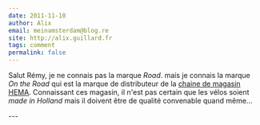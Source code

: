 ```yaml
---
date: 2011-11-10
author: Alix
email: meinamsterdam@blog.re
site: http://alix.guillard.fr
tags: comment
permalink: false
---
```


<p>Salut Rémy, je ne connais pas la marque <i>Road</i>. mais je connais la marque <i>On the Road</i> qui est la marque de distributeur de la <a href="http://blog.re/me-in-amsterdam/index.php/le-design-c-est-hema">chaine de magasin HEMA</a>. Connaissant ces magasin, il n'est pas certain que les vélos soient <i>made in Holland</i> mais il doivent être de qualité convenable quand même...
</p>
---